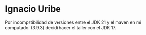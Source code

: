 # Ignacio Uribe

Por incompatibilidad de versiones entre el JDK 21 y el maven en mi computador (3.9.3) decidi hacer el taller con el JDK 17.